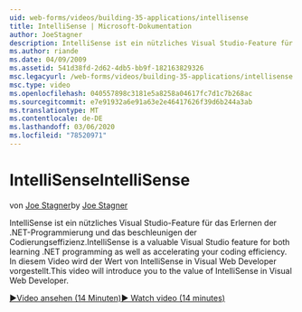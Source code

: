 ```yaml
---
uid: web-forms/videos/building-35-applications/intellisense
title: IntelliSense | Microsoft-Dokumentation
author: JoeStagner
description: IntelliSense ist ein nützliches Visual Studio-Feature für das Erlernen der .NET-Programmierung und das beschleunigen der Codierungseffizienz. Dieses Video führt Sie ein...
ms.author: riande
ms.date: 04/09/2009
ms.assetid: 541d38fd-2d62-4db5-bb9f-182163829326
msc.legacyurl: /web-forms/videos/building-35-applications/intellisense
msc.type: video
ms.openlocfilehash: 040557898c3181e5a8258a04617fc7d1c7b268ac
ms.sourcegitcommit: e7e91932a6e91a63e2e46417626f39d6b244a3ab
ms.translationtype: MT
ms.contentlocale: de-DE
ms.lasthandoff: 03/06/2020
ms.locfileid: "78520971"
---
```

# <a name="intellisense"></a><span data-ttu-id="0f2d3-104">IntelliSense</span><span class="sxs-lookup"><span data-stu-id="0f2d3-104">IntelliSense</span></span>

<span data-ttu-id="0f2d3-105">von [Joe Stagner](https://github.com/JoeStagner)</span><span class="sxs-lookup"><span data-stu-id="0f2d3-105">by [Joe Stagner](https://github.com/JoeStagner)</span></span>

<span data-ttu-id="0f2d3-106">IntelliSense ist ein nützliches Visual Studio-Feature für das Erlernen der .NET-Programmierung und das beschleunigen der Codierungseffizienz.</span><span class="sxs-lookup"><span data-stu-id="0f2d3-106">IntelliSense is a valuable Visual Studio feature for both learning .NET programming as well as accelerating your coding efficiency.</span></span> <span data-ttu-id="0f2d3-107">In diesem Video wird der Wert von IntelliSense in Visual Web Developer vorgestellt.</span><span class="sxs-lookup"><span data-stu-id="0f2d3-107">This video will introduce you to the value of IntelliSense in Visual Web Developer.</span></span>

[<span data-ttu-id="0f2d3-108">&#9654;Video ansehen (14 Minuten)</span><span class="sxs-lookup"><span data-stu-id="0f2d3-108">&#9654; Watch video (14 minutes)</span></span>](https://channel9.msdn.com/Blogs/ASP-NET-Site-Videos/intellisense)
